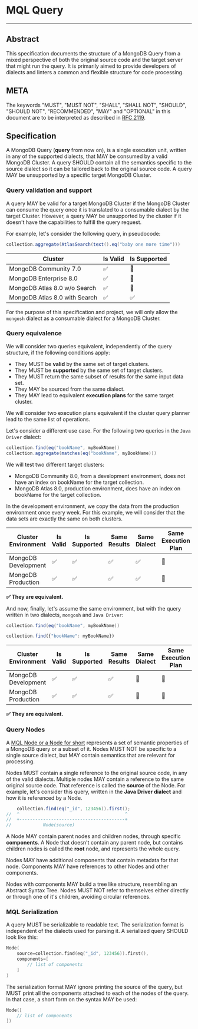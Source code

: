 # MQL Query
-----------

## Abstract

This specification documents the structure of a MongoDB Query from a mixed perspective of both
the original source code and the target server that might run the query. It is primarily aimed
to provide developers of dialects and linters a common and flexible structure for code processing.

## META

The keywords "MUST", "MUST NOT", "SHALL", "SHALL NOT", "SHOULD", "SHOULD NOT", "RECOMMENDED", "MAY"
and "OPTIONAL" in this document are to be interpreted as described in [RFC 2119](https://www.ietf.org/rfc/rfc2119.txt).

## Specification

A MongoDB Query (**query** from now on), is a single execution unit, written in any of the supported dialects,
that MAY be consumed by a valid MongoDB Cluster. A query SHOULD contain all the semantics specific to the source dialect
so it can be tailored back to the original source code. A query MAY be unsupported by a specific target MongoDB Cluster.

### Query validation and support

A query MAY be valid for a target MongoDB Cluster if the MongoDB Cluster can consume the query once it
is translated to a consumable dialect by the target Cluster. However, a query MAY be unsupported by the 
cluster if it doesn't have the capabilities to fulfill the query request.

For example, let's consider the following query, in pseudocode:

```java
collection.aggregate(AtlasSearch(text().eq("baby one more time")))
```

| Cluster 	                      | Is Valid 	 | Is Supported 	 |
|--------------------------------|------------|----------------|
| MongoDB Community 7.0          | ✅          | 	       🔴     |
| MongoDB Enterprise 8.0	        | ✅	         | 	🔴            |
| MongoDB Atlas 8.0 w/o Search	  | 	✅         | 	   🔴         |
| MongoDB Atlas 8.0 with Search	 | 	✅         | 	   ✅          |

For the purpose of this specification and project, we will only allow the `mongosh` dialect as a
consumable dialect for a MongoDB Cluster.

### Query equivalence

We will consider two queries equivalent, independently of the query structure, if the following conditions
apply:

* They MUST be **valid** by the same set of target clusters.
* They MUST be **supported** by the same set of target clusters.
* They MUST return the same subset of results for the same input data set.
* They MAY be sourced from the same dialect.
* They MAY lead to equivalent **execution plans** for the same target cluster.

We will consider two execution plans equivalent if the cluster query planner lead to the same list
of operations.

Let's consider a different use case. For the following two queries in the `Java Driver` dialect:

```java
collection.find(eq("bookName", myBookName))
collection.aggregate(matches(eq("bookName", myBookName)))
```

We will test two different target clusters:

* MongoDB Community 8.0, from a development environment, does not have an index on bookName for the target collection.
* MongoDB Atlas 8.0, production environment, does have an index on bookName for the target collection.

In the development environment, we copy the data from the production environment once every week. For this example,
we will consider that the data sets are exactly the same on both clusters.

| Cluster Environment           	 | Is Valid 	  | Is Supported 	 | Same Results 	 | Same Dialect 	 | Same Execution Plan 	 |
|---------------------------------|-------------|----------------|----------------|----------------|-----------------------|
| MongoDB Development         	   | ✅         	 | ✅        	     | ✅          	   | ✅        	     | 🔴                	   |
| MongoDB Production 	            | ✅         	 | ✅           	  | ✅         	    | ✅        	     | 🔴                	   |

**✅ They are equivalent.**

And now, finally, let's assume the same environment, but with the query written in two dialects,
`mongosh` and `Java Driver`:

```java
collection.find(eq("bookName", myBookName))
```
```js
collection.find({"bookName": myBookName})
```

| Cluster Environment           	 | Is Valid 	  | Is Supported 	 | Same Results 	 | Same Dialect 	 | Same Execution Plan 	 |
|---------------------------------|-------------|----------------|----------------|----------------|-----------------------|
| MongoDB Development         	   | ✅         	 | ✅        	     | ✅          	   | 🔴        	    | 🔴                	   |
| MongoDB Production 	            | ✅         	 | ✅           	  | ✅         	    | 🔴        	    | 🔴                	   |

**✅ They are equivalent.**


### Query Nodes

A [MQL Node or a Node for short](/packages/mongodb-mql-model/src/main/kotlin/com/mongodb/jbplugin/mql/Node.kt) 
represents a set of semantic properties of a MongoDB query or a subset of it. Nodes MUST NOT be specific to
a single source dialect, but MAY contain semantics that are relevant for processing.

Nodes MUST contain a single reference to the original source code, in any of the valid dialects. Multiple
nodes MAY contain a reference to the same original source code. That reference is called the **source** 
of the Node. For example, let's consider this query, written in the **Java Driver dialect** and how it is referenced by a Node.

```java
    collection.find(eq("_id", 123456)).first();
//  ^                                        ^
//  +----------------------------------------+
//            Node(source)
```

A Node MAY contain parent nodes and children nodes, through specific **components**. A Node that
doesn't contain any parent node, but contains children nodes is called the **root** node, and
represents the whole query.

Nodes MAY have additional components that contain metadata for that node. Components MAY have
references to other Nodes and other components.

Nodes with components MAY build a tree like structure, resembling an Abstract Syntax Tree. Nodes MUST
NOT refer to themselves either directly or through one of it's children, avoiding circular references.

### MQL Serialization

A query MUST be serializable to readable text. The serialization format is independent of the
dialects used for parsing it. A serialized query SHOULD look like this:

```kt
Node(
    source=collection.find(eq("_id", 123456)).first(),
    components=[
        // list of components
    ]
)
```

The serialization format MAY ignore printing the source of the query, but MUST print all the components
attached to each of the nodes of the query. In that case, a short form on the syntax MAY be used:

```kt
Node([
    // list of components
])
```

